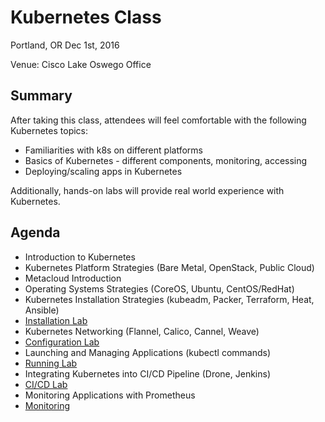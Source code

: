 # Kubernetes Class

Portland, OR
Dec 1st, 2016

Venue: Cisco Lake Oswego Office

## Summary
After taking this class, attendees will feel comfortable with the following Kubernetes topics: 

*  Familiarities with k8s on different platforms
*  Basics of Kubernetes - different components, monitoring, accessing
*  Deploying/scaling apps in Kubernetes

Additionally, hands-on labs will provide real world experience with Kubernetes.

## Agenda

* Introduction to Kubernetes 
* Kubernetes Platform Strategies (Bare Metal, OpenStack, Public Cloud)
* Metacloud Introduction
* Operating Systems Strategies (CoreOS, Ubuntu, CentOS/RedHat)
* Kubernetes Installation Strategies (kubeadm, Packer, Terraform, Heat, Ansible)
* [Installation Lab](01-Install/README.md)
* Kubernetes Networking (Flannel, Calico, Cannel, Weave)
* [Configuration Lab](02-Config/README.md)
* Launching and Managing Applications (kubectl commands)
* [Running Lab](03-Running/README.md)
* Integrating Kubernetes into CI/CD Pipeline (Drone, Jenkins)
* [CI/CD Lab](04-CICD/README.md)
* Monitoring Applications with Prometheus 
* [Monitoring](05-Monitor/README.md)



